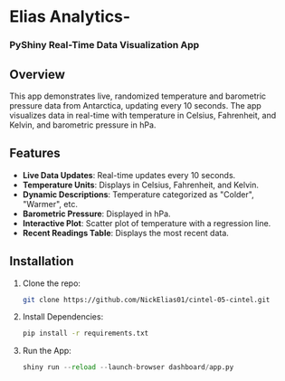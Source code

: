 # Elias Analytics- 
### PyShiny Real-Time Data Visualization App

## Overview
This app demonstrates live, randomized temperature and barometric pressure data from Antarctica, updating every 10 seconds. The app visualizes data in real-time with temperature in Celsius, Fahrenheit, and Kelvin, and barometric pressure in hPa.

## Features
- **Live Data Updates**: Real-time updates every 10 seconds.
- **Temperature Units**: Displays in Celsius, Fahrenheit, and Kelvin.
- **Dynamic Descriptions**: Temperature categorized as "Colder", "Warmer", etc.
- **Barometric Pressure**: Displayed in hPa.
- **Interactive Plot**: Scatter plot of temperature with a regression line.
- **Recent Readings Table**: Displays the most recent data.

## Installation

1. Clone the repo:
   ```bash
   git clone https://github.com/NickElias01/cintel-05-cintel.git

2. Install Dependencies:
    ```bash
    pip install -r requirements.txt

3. Run the App:
    ```python
    shiny run --reload --launch-browser dashboard/app.py